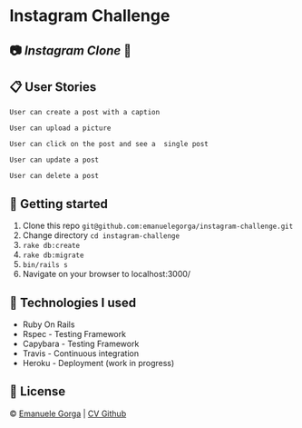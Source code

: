 Instagram Challenge
===================

:camera: *Instagram Clone* :iphone:
------

:clipboard: User Stories
------

```
User can create a post with a caption
```
```
User can upload a picture
```
```
User can click on the post and see a  single post
```
```
User can update a post
```
```
User can delete a post
```

:memo: Getting started
------

1. Clone this repo `git@github.com:emanuelegorga/instagram-challenge.git`
2. Change directory `cd instagram-challenge`
3. `rake db:create`
4. `rake db:migrate`
5. `bin/rails s`
6. Navigate on your browser to localhost:3000/

:construction: Technologies I used
-----
* Ruby On Rails
* Rspec - Testing Framework
* Capybara - Testing Framework
* Travis - Continuous integration
* Heroku - Deployment (work in progress)

## :scroll: License

© [Emanuele Gorga][linkedin] | [CV Github][github]

[github]:  https://github.com/emanuelegorga/CV
[linkedin]: https://www.linkedin.com/in/emanuele-gorga-18a6a585/
